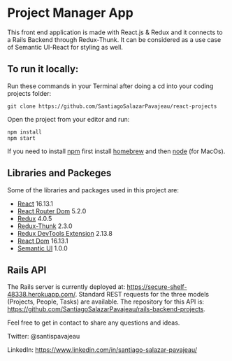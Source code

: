 # Project Manager App

This front end application is made with React.js & Redux and it connects to a Rails Backend through Redux-Thunk. It can be considered as a use case of Semantic UI-React for styling as well.

## To run it locally:

Run these commands in your Terminal after doing a cd into your coding projects folder:

```
git clone https://github.com/SantiagoSalazarPavajeau/react-projects
```

Open the project from your editor and run:

```
npm install
npm start
```

If you need to install [npm](https://www.npmjs.com/) first install [homebrew](https://brew.sh/) and then [node](https://nodejs.org/en/download/package-manager/) (for MacOs).

## Libraries and Packeges

Some of the libraries and packages used in this project are:

 * [React](https://reactjs.org/) 16.13.1
 * [React Router Dom](https://www.npmjs.com/package/react-router-dom) 5.2.0
 * [Redux](https://redux.js.org/) 4.0.5
 * [Redux-Thunk](https://github.com/reduxjs/redux-thunk) 2.3.0
 * [Redux DevTools Extension](https://github.com/zalmoxisus/redux-devtools-extension) 2.13.8
 * [React Dom](https://reactjs.org/docs/rendering-elements.html) 16.13.1
 * [Semantic UI](https://react.semantic-ui.com/) 1.0.0

## Rails API

The Rails server is currently deployed at: https://secure-shelf-48338.herokuapp.com/. Standard REST requests for the three models (Projects, People, Tasks) are available. The repository for this API is: https://github.com/SantiagoSalazarPavajeau/rails-backend-projects.

Feel free to get in contact to share any questions and ideas.

Twitter: @santispavajeau

LinkedIn: https://www.linkedin.com/in/santiago-salazar-pavajeau/